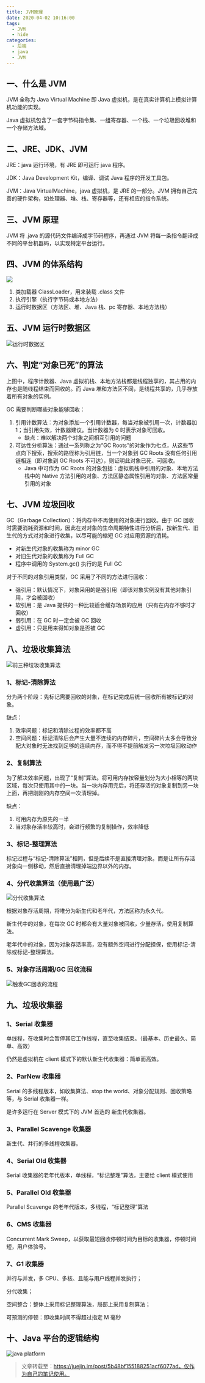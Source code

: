 ```yaml
---
title: JVM原理
date: 2020-04-02 10:16:00
tags:
  - JVM
  - hide
categories:
  - 后端
  - java
  - JVM
---
```


## 一、什么是 JVM

JVM 全称为 Java Virtual Machine 即 Java 虚拟机，是在真实计算机上模拟计算机功能的实现。

Java 虚拟机包含了一套字节码指令集、一组寄存器、一个栈、一个垃圾回收堆和一个存储方法域。

## 二、JRE、JDK、JVM

JRE：java 运行环境，有 JRE 即可运行 java 程序。

JDK：Java Development Kit，编译、调试 Java 程序的开发工具包。

JVM：Java VirtualMachine，java 虚拟机，是 JRE 的一部分。JVM 拥有自己完善的硬件架构，如处理器、堆、栈、寄存器等，还有相应的指令系统。

## 三、JVM 原理

JVM 将 .java 的源代码文件编译成字节码程序，再通过 JVM 将每一条指令翻译成不同的平台机器码，以实现特定平台运行。

## 四、JVM 的体系结构

![](https://user-gold-cdn.xitu.io/2018/7/13/164942ae59b31e46?imageView2/0/w/1280/h/960/format/webp/ignore-error/1)

1. 类加载器 ClassLoader，用来装载 .class 文件
2. 执行引擎（执行字节码或本地方法）
3. 运行时数据区（方法区、堆、Java 栈、pc 寄存器、本地方法栈）

## 五、JVM 运行时数据区

![运行时数据区](https://luokaiii.oss-cn-shanghai.aliyuncs.com/blog/java-core/%E6%97%A0.png)

## 六、判定“对象已死”的算法

上图中，程序计数器、Java 虚拟机栈、本地方法栈都是线程独享的，其占用的内存也是随线程结束而回收的。而 Java 堆和方法区不同，是线程共享的，几乎存放着所有对象的实例。

GC 需要判断哪些对象能够回收：

1. 引用计数算法：为对象添加一个引用计数器，每当对象被引用一次，计数器加 1；当引用失效，计数器建议。当计数器为 0 时表示对象可回收。
   - 缺点：难以解决两个对象之间相互引用的问题
2. 可达性分析算法：通过一系列称之为“GC Roots”的对象作为七点，从这些节点向下搜索，搜索的路径称为引用链，当一个对象到 GC Roots 没有任何引用链相连（即对象到 GC Roots 不可达），则证明此对象已死、可回收。
   - Java 中可作为 GC Roots 的对象包括：虚拟机栈中引用的对象、本地方法栈中的 Native 方法引用的对象、方法区静态属性引用的对象、方法区常量引用的对象

## 七、JVM 垃圾回收

GC（Garbage Collection）：将内存中不再使用的对象进行回收。由于 GC 回收时需要消耗资源和时间，因此在对对象的生命周期特性进行分析后，按新生代、旧生代的方式对对象进行收集，以尽可能的缩短 GC 对应用资源的消耗。

- 对新生代对象的收集称为 minor GC
- 对旧生代对象的收集称为 Full GC
- 程序中调用的 System.gc() 执行的是 Full GC

对于不同的对象引用类型，GC 采用了不同的方法进行回收：

- 强引用：默认情况下，对象采用的是强引用（即该对象实例没有其他对象引用，才会被回收）
- 软引用：是 Java 提供的一种比较适合缓存场景的应用（只有在内存不够时才回收）
- 弱引用：在 GC 时一定会被 GC 回收
- 虚引用：只是用来得知对象是否被 GC

## 八、垃圾收集算法

![前三种垃圾收集算法](https://luokaiii.oss-cn-shanghai.aliyuncs.com/blog/java-core/%E5%9E%83%E5%9C%BE%E6%94%B6%E9%9B%86%E7%AE%97%E6%B3%95123.png)

### 1、标记-清除算法

分为两个阶段：先标记需要回收的对象，在标记完成后统一回收所有被标记的对象。

缺点：

1. 效率问题：标记和清除过程的效率都不高
2. 空间问题：标记清除后会产生大量不连续的内存碎片，空间碎片太多会导致分配大对象时无法找到足够的连续内存，而不得不提前触发另一次垃圾回收动作

### 2、复制算法

为了解决效率问题，出现了“复制”算法。将可用内存按容量划分为大小相等的两块区域，每次只使用其中的一块。当一块内存用完后，将还存活的对象复制到另一块上面，再把刚刚的内存空间一次清理掉。

缺点：

1. 可用内存为原先的一半
2. 当对象存活率较高时，会进行频繁的复制操作，效率降低

### 3、标记-整理算法

标记过程与“标记-清除算法”相同，但是后续不是直接清理对象。而是让所有存活对象向一侧移动，然后直接清理掉端边界以外的内存。

### 4、分代收集算法（使用最广泛）

![分代收集算法](https://luokaiii.oss-cn-shanghai.aliyuncs.com/blog/java-core/%E5%88%86%E4%BB%A3%E6%94%B6%E9%9B%86%E7%AE%97%E6%B3%95.png)

根据对象存活周期，将堆分为新生代和老年代，方法区称为永久代。

新生代中的对象，在每次 GC 时都会有大量对象被回收，少量存活，使用复制算法。

老年代中的对象，因为对象存活率高，没有额外空间进行分配担保，使用标记-清除或标记-整理算法。

### 5、对象存活周期/GC 回收流程

![触发GC回收的流程](https://luokaiii.oss-cn-shanghai.aliyuncs.com/blog/java-core/GC%E5%9B%9E%E6%94%B6%E6%B5%81%E7%A8%8B.png)

## 九、垃圾收集器

### 1、Serial 收集器

单线程，在收集时会暂停其它工作线程，直至收集结束。（最基本、历史最久、简单、高效）

仍然是虚拟机在 client 模式下的默认新生代收集器：简单而高效。

### 2、ParNew 收集器

Serial 的多线程版本，如收集算法、stop the world、对象分配规则、回收策略等，与 Serial 收集器一样。

是许多运行在 Server 模式下的 JVM 首选的 新生代收集器。

### 3、Parallel Scavenge 收集器

新生代、并行的多线程收集器。

### 4、Serial Old 收集器

Serial 收集器的老年代版本，单线程，“标记整理”算法，主要给 client 模式使用

### 5、Parallel Old 收集器

Parallel Scavenge 的老年代版本，多线程，“标记整理”算法

### 6、CMS 收集器

Concurrent Mark Sweep，以获取最短回收停顿时间为目标的收集器，停顿时间短，用户体验号。

### 7、G1 收集器

并行与并发，多 CPU、多核、且能与用户线程并发执行；

分代收集；

空间整合：整体上采用标记整理算法，局部上采用复制算法；

可预测的停顿：即收集时间不得超过指定 M 毫秒

## 十、Java 平台的逻辑结构

![java platform](https://luokaiii.oss-cn-shanghai.aliyuncs.com/blog/java-core/java%20platform.png)

> 文章转载至：https://juejin.im/post/5b48bf155188251acf6077ad。仅作为自己的笔记使用。
